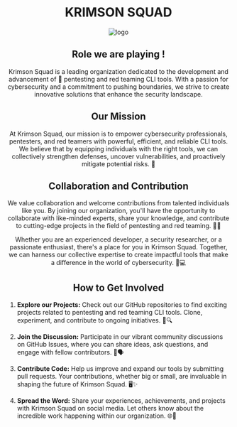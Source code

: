 <h1 align="center">KRIMSON SQUAD</h1>
<p align="center"><img src="https://avatars.githubusercontent.com/u/134789824?s=200&amp;v=4" alt="logo"></p>
<h2 align="center">Role we are playing !</h2>
<p align="center">Krimson Squad is a leading organization dedicated to the development and advancement of 🔐 pentesting and red teaming CLI tools. With a passion for cybersecurity and a commitment to pushing boundaries, we strive to create innovative solutions that enhance the security landscape.</p>
<h2 align="center">Our Mission</h2>
<p align="center">At Krimson Squad, our mission is to empower cybersecurity professionals, pentesters, and red teamers with powerful, efficient, and reliable CLI tools. We believe that by equipping individuals with the right tools, we can collectively strengthen defenses, uncover vulnerabilities, and proactively mitigate potential risks. 🚀</p>
<h2 align="center">Collaboration and Contribution</h2>
<p align="center">We value collaboration and welcome contributions from talented individuals like you. By joining our organization, you'll have the opportunity to collaborate with like-minded experts, share your knowledge, and contribute to cutting-edge projects in the field of pentesting and red teaming. 👥🤝</p>
<p align="center">Whether you are an experienced developer, a security researcher, or a passionate enthusiast, there's a place for you in Krimson Squad. Together, we can harness our collective expertise to create impactful tools that make a difference in the world of cybersecurity. 💪💻</p>
<h2 align="center">How to Get Involved</h2>
<ol>
  <li><p><strong>Explore our Projects:</strong> Check out our GitHub repositories to find exciting projects related to pentesting and red teaming CLI tools. Clone, experiment, and contribute to ongoing initiatives. 📂🔍</p></li>
  <li><p><strong>Join the Discussion:</strong> Participate in our vibrant community discussions on GitHub Issues, where you can share ideas, ask questions, and engage with fellow contributors. 💬🗣️</p></li>
  <li><p><strong>Contribute Code:</strong> Help us improve and expand our tools by submitting pull requests. Your contributions, whether big or small, are invaluable in shaping the future of Krimson Squad. 🖥️✨</p></li>
  <li><p><strong>Spread the Word:</strong> Share your experiences, achievements, and projects with Krimson Squad on social media. Let others know about the incredible work happening within our organization. 🌐📢</p></li>
</ol>
